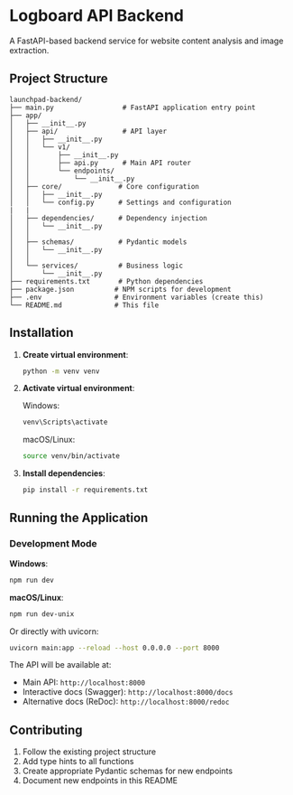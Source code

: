 # Logboard API Backend

A FastAPI-based backend service for website content analysis and image extraction.

## Project Structure

```
launchpad-backend/
├── main.py                 # FastAPI application entry point
├── app/
│   ├── __init__.py
│   ├── api/                # API layer
│   │   ├── __init__.py
│   │   └── v1/
│   │       ├── __init__.py
│   │       ├── api.py      # Main API router
│   │       └── endpoints/
│   │           └── __init__.py
│   ├── core/              # Core configuration
│   │   ├── __init__.py
│   │   └── config.py      # Settings and configuration
|   |
│   ├── dependencies/      # Dependency injection
│   │   └── __init__.py
│   │    
│   ├── schemas/           # Pydantic models
│   │   └── __init__.py
│   │    
│   └── services/          # Business logic
│       └── __init__.py       
├── requirements.txt       # Python dependencies
├── package.json          # NPM scripts for development
├── .env                  # Environment variables (create this)
└── README.md             # This file
```
 
## Installation

1. **Create virtual environment**:

   ```bash
   python -m venv venv
   ```

2. **Activate virtual environment**:

   Windows:

   ```bash
   venv\Scripts\activate
   ```

   macOS/Linux:

   ```bash
   source venv/bin/activate
   ```

3. **Install dependencies**:
   ```bash
   pip install -r requirements.txt
   ```

## Running the Application

### Development Mode

**Windows**:

```bash
npm run dev
```

**macOS/Linux**:

```bash
npm run dev-unix
```

Or directly with uvicorn:

```bash
uvicorn main:app --reload --host 0.0.0.0 --port 8000
```

The API will be available at:

- Main API: `http://localhost:8000`
- Interactive docs (Swagger): `http://localhost:8000/docs`
- Alternative docs (ReDoc): `http://localhost:8000/redoc`
 

 
## Contributing

1. Follow the existing project structure
2. Add type hints to all functions
3. Create appropriate Pydantic schemas for new endpoints
4. Document new endpoints in this README
